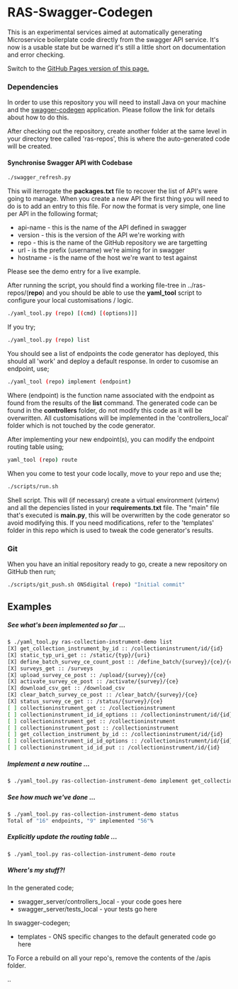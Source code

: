 # RAS-Swagger-Codegen

This is an experimental services aimed at automatically generating Microservice boilerplate code directly from the swagger API service. It's now is a usable state but be warned it's still a little short on documentation and error checking.

Switch to the [GitHub Pages version of this page.](https://onsdigital.github.io/ras-swagger-codegen/)

### Dependencies

In order to use this repository you will need to install Java on your machine and the [swagger-codegen](https://github.com/swagger-api/swagger-codegen) application. Please follow the link for details about how to do this.

After checking out the repository, create another folder at the same level in your directory tree called 'ras-repos', this is where the auto-generated code will be created.

#### Synchronise Swagger API with Codebase

```bash
./swagger_refresh.py
```

This will iterrogate the **packages.txt** file to recover the list of API's were going to manage. When you create a new API the first thing you will need to do is to add an entry to this file. For now the format is very simple, one line per API in the following format;

* api-name - this is the name of the API defined in swagger
* version  - this is the version of the API we're working with
* repo     - this is the name of the GitHub repository we are targetting
* url      - is the prefix (username) we're aiming for in swagger
* hostname - is the name of the host we're want to test against

Please see the demo entry for a live example.

After running the script, you should find a working file-tree in ../ras-repos/(**repo**) and you should be able to
use the **yaml_tool** script to configure your local customisations / logic.

```bash
./yaml_tool.py (repo) [(cmd) [(options)]]
```
If you try;

```bash
./yaml_tool.py (repo) list
```
You should see a list of endpoints the code generator has deployed, this should all 'work' and deploy a default response. In order to cusomise an endpoint, use;

```bash
./yaml_tool (repo) implement (endpoint)
```

Where (endpoint) is the function name associated with the endpoint as found from the results of the **list** command. The generated code can be found in the **controllers** folder, do not modify this code as it will be overwritten. All customisations will be implemented in the 'controllers_local' folder which is not touched by the code generator.

After implementing your new endpoint(s), you can modify the endpoint routing table using;

```bash
yaml_tool (repo) route
```

When you come to test your code locally, move to your repo and use the;

```bash
./scripts/run.sh
```

Shell script. This will (if necessary) create a virtual environment (virtenv) and all the depencies listed in your **requirements.txt** file. The "main" file that's executed is **__main__.py**, this will be overwritten by the code generator so avoid modifying this. If you need modifications, refer to the 'templates' folder in this repo which is used to tweak the code generator's results.

### Git

When you have an initial repository ready to go, create a new repository on GitHub then run;

```bash
./scripts/git_push.sh ONSdigital (repo) "Initial commit"
```

## Examples

##### See what's been implemented so far ...

```bash
$ ./yaml_tool.py ras-collection-instrument-demo list
[X] get_collection_instrument_by_id :: /collectioninstrument/id/{id}
[X] static_typ_uri_get :: /static/{typ}/{uri}
[X] define_batch_survey_ce_count_post :: /define_batch/{survey}/{ce}/{count}
[X] surveys_get :: /surveys
[X] upload_survey_ce_post :: /upload/{survey}/{ce}
[X] activate_survey_ce_post :: /activate/{survey}/{ce}
[X] download_csv_get :: /download_csv
[X] clear_batch_survey_ce_post :: /clear_batch/{survey}/{ce}
[X] status_survey_ce_get :: /status/{survey}/{ce}
[ ] collectioninstrument_get :: /collectioninstrument
[ ] collectioninstrument_id_id_options :: /collectioninstrument/id/{id}
[ ] collectioninstrument_get :: /collectioninstrument
[ ] collectioninstrument_post :: /collectioninstrument
[ ] get_collection_instrument_by_id :: /collectioninstrument/id/{id}
[ ] collectioninstrument_id_id_options :: /collectioninstrument/id/{id}
[ ] collectioninstrument_id_id_put :: /collectioninstrument/id/{id}
```

##### Implement a new routine ...
```bash
$ ./yaml_tool.py ras-collection-instrument-demo implement get_collection_instrument_by_id
```

##### See how much we've done ...
```bash
$ ./yaml_tool.py ras-collection-instrument-demo status
Total of "16" endpoints, "9" implemented "56"%
```

##### Explicitly update the routing table ...
```bash
$ ./yaml_tool.py ras-collection-instrument-demo route
```
##### Where's my stuff?!

In the generated code;

* swagger_server/controllers_local - your code goes here
* swagger_server/tests_local - your tests go here

In swagger-codegen;

* templates - ONS specific changes to the default generated code go here

To Force a rebuild on all your repo's, remove the contents of the /apis folder.

..
